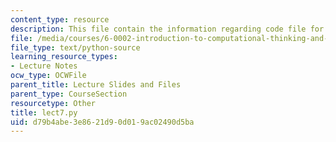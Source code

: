 ```yaml
---
content_type: resource
description: This file contain the information regarding code file for lecture 7.
file: /media/courses/6-0002-introduction-to-computational-thinking-and-data-science-fall-2016/d79b4abe3e8621d90d019ac02490d5ba_lect7.py
file_type: text/python-source
learning_resource_types:
- Lecture Notes
ocw_type: OCWFile
parent_title: Lecture Slides and Files
parent_type: CourseSection
resourcetype: Other
title: lect7.py
uid: d79b4abe-3e86-21d9-0d01-9ac02490d5ba
---
```

